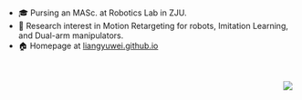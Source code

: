
+ :mortar_board: Pursing an MASc. at Robotics Lab in ZJU. 
+ :book: Research interest in Motion Retargeting for robots, Imitation Learning, and Dual-arm manipulators. 
+ :house: Homepage at [liangyuwei.github.io](https://liangyuwei.github.io/) 

<a href="https://github-readme-stats.vercel.app/api?username=liangyuwei&show_icons=true&theme=default&count_private=true&include_all_commits=true&hide=stars"/><br>
<a href="https://github-readme-stats.vercel.app/api/top-langs/?username=liangyuwei"/><br>
<img align=right src="https://github-readme-stats.vercel.app/api/top-langs/?username=liangyuwei"/>
